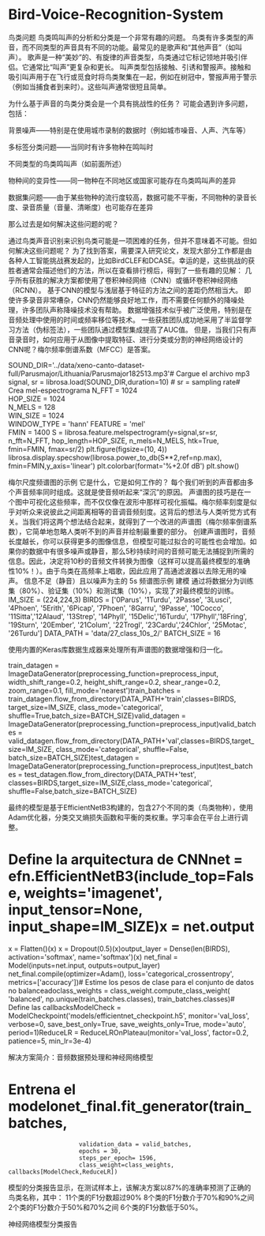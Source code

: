 # Bird-Voice-Recognition-System
鸟类问题
鸟类鸣叫声的分析和分类是一个非常有趣的问题。
鸟类有许多类型的声音，而不同类型的声音具有不同的功能。最常见的是歌声和“其他声音”（如叫声）。
歌声是一种“美妙”的、有旋律的声音类型，鸟类通过它标记领地并吸引伴侣。它通常比“叫声”更复杂和更长。
叫声类型包括接触、引诱和警报声。接触和吸引叫声用于在飞行或觅食时将鸟类聚集在一起，例如在树冠中，警报声用于警示（例如当捕食者到来时）。这些叫声通常很短且简单。

为什么基于声音的鸟类分类会是一个具有挑战性的任务？
可能会遇到许多问题，包括：

背景噪声——特别是在使用城市录制的数据时（例如城市噪音、人声、汽车等） 

多标签分类问题——当同时有许多物种在鸣叫时

 不同类型的鸟类鸣叫声（如前面所述） 

物种间的变异性——同一物种在不同地区或国家可能存在鸟类鸣叫声的差异 

数据集问题——由于某些物种的流行度较高，数据可能不平衡，不同物种的录音长度、录音质量（音量、清晰度）也可能存在差异

那么过去是如何解决这些问题的呢？

通过鸟类声音识别来识别鸟类可能是一项困难的任务，但并不意味着不可能。但如何解决这些问题呢？
为了找到答案，需要深入研究论文，发现大部分工作都是由各种人工智能挑战赛发起的，比如BirdCLEF和DCASE。幸运的是，这些挑战的获胜者通常会描述他们的方法，所以在查看排行榜后，得到了一些有趣的见解：
几乎所有获胜的解决方案都使用了卷积神经网络（CNN）或循环卷积神经网络（RCNN）。 基于CNN的模型与浅层基于特征的方法之间的差距仍然相当大。 即使许多录音非常嘈杂，CNN仍然能够良好地工作，而不需要任何额外的降噪处理，许多团队声称降噪技术没有帮助。 数据增强技术似乎被广泛使用，特别是在音频处理中使用的时间或频率移位等技术。 一些获胜团队成功地采用了半监督学习方法（伪标签法），一些团队通过模型集成提高了AUC值。
但是，当我们只有声音录音时，如何应用于从图像中提取特征、进行分类或分割的神经网络设计的CNN呢？梅尔频率倒谱系数（MFCC）是答案。

SOUND_DIR='../data/xeno-canto-dataset-full/Parusmajor/Lithuania/Parusmajor182513.mp3'# Cargue el archivo mp3
signal, sr = librosa.load(SOUND_DIR,duration=10) # sr = sampling rate# Crea mel-espectrograma
N_FFT = 1024         
HOP_SIZE = 1024       
N_MELS = 128            
WIN_SIZE = 1024      
WINDOW_TYPE = 'hann' 
FEATURE = 'mel'      
FMIN = 1400 S = librosa.feature.melspectrogram(y=signal,sr=sr,
                                    n_fft=N_FFT,
                                    hop_length=HOP_SIZE, 
                                    n_mels=N_MELS, 
                                    htk=True, 
                                    fmin=FMIN, 
                                    fmax=sr/2) plt.figure(figsize=(10, 4))
librosa.display.specshow(librosa.power_to_db(S**2,ref=np.max), fmin=FMIN,y_axis='linear')
plt.colorbar(format='%+2.0f dB')
plt.show()
 
梅尔尺度频谱图的示例
它是什么，它是如何工作的？
每个我们听到的声音都由多个声音频率同时组成。这就是使音频听起来“深沉”的原因。
声谱图的技巧是在一个图中可视化这些频率，而不仅仅像在波形中那样可视化振幅。梅尔频率刻度是似乎对听众来说彼此之间距离相等的音调音频刻度。这背后的想法与人类听觉方式有关。当我们将这两个想法结合起来，就得到了一个改进的声谱图（梅尔频率倒谱系数），它简单地忽略人类听不到的声音并绘制最重要的部分。
创建声谱图时，音频长度越长，你可以获得更多的图像信息，但模型可能过拟合的可能性也会增加。如果你的数据中有很多噪声或静音，那么5秒持续时间的音频可能无法捕捉到所需的信息。因此，决定将10秒的音频文件转换为图像（这样可以提高最终模型的准确性10%！）。由于鸟类在高频率上唱歌，因此应用了高通滤波器以去除无用的噪声。 
信息不足（静音）且以噪声为主的 5s 频谱图示例
建模
通过将数据分为训练集（80%）、验证集（10%）和测试集（10%），实现了对最终模型的训练。
IM_SIZE = (224,224,3) 
BIRDS = ['0Parus', '1Turdu', '2Passe', '3Lusci', '4Phoen', '5Erith',
'6Picap', '7Phoen', '8Garru', '9Passe', '10Cocco', '11Sitta','12Alaud', '13Strep', '14Phyll', '15Delic','16Turdu', '17Phyll','18Fring', '19Sturn', '20Ember', '21Colum', '22Trogl', '23Cardu','24Chlor', '25Motac', '26Turdu']
DATA_PATH = 'data/27_class_10s_2/'
BATCH_SIZE = 16

使用内置的Keras库数据生成器来处理所有声谱图的数据增强和归一化。

train_datagen = ImageDataGenerator(preprocessing_function=preprocess_input,  
                                   width_shift_range=0.2,
                                   height_shift_range=0.2,
                                   shear_range=0.2,
                                   zoom_range=0.1,
                                   fill_mode='nearest')train_batches = train_datagen.flow_from_directory(DATA_PATH+'train',classes=BIRDS, target_size=IM_SIZE, class_mode='categorical', shuffle=True,batch_size=BATCH_SIZE)valid_datagen = ImageDataGenerator(preprocessing_function=preprocess_input)valid_batches = valid_datagen.flow_from_directory(DATA_PATH+'val',classes=BIRDS,target_size=IM_SIZE, class_mode='categorical', shuffle=False, batch_size=BATCH_SIZE)test_datagen = ImageDataGenerator(preprocessing_function=preprocess_input)test_batches = test_datagen.flow_from_directory(DATA_PATH+'test', classes=BIRDS,target_size=IM_SIZE,class_mode='categorical', shuffle=False,batch_size=BATCH_SIZE)

最终的模型是基于EfficientNetB3构建的，包含27个不同的类（鸟类物种），使用Adam优化器，分类交叉熵损失函数和平衡的类权重。学习率会在平台上进行调整。

# Define la arquitectura de CNNnet = efn.EfficientNetB3(include_top=False,                       weights='imagenet', input_tensor=None,                        input_shape=IM_SIZE)x = net.output 
x = Flatten()(x) 
x = Dropout(0.5)(x)output_layer = Dense(len(BIRDS), activation='softmax', name='softmax')(x) 
net_final = Model(inputs=net.input, outputs=output_layer)      net_final.compile(optimizer=Adam(),                  loss='categorical_crossentropy', metrics=['accuracy'])# Estime los pesos de clase para el conjunto de datos no balanceadoclass_weights = class_weight.compute_class_weight(                'balanced',                 np.unique(train_batches.classes),                  train_batches.classes)# Define las callbacksModelCheck = ModelCheckpoint('models/efficientnet_checkpoint.h5', monitor='val_loss', verbose=0,                               save_best_only=True, save_weights_only=True, mode='auto', period=1)ReduceLR = ReduceLROnPlateau(monitor='val_loss', factor=0.2,                               patience=5, min_lr=3e-4)
 
解决方案简介：音频数据预处理和神经网络模型
# Entrena el modelonet_final.fit_generator(train_batches,
                        validation_data = valid_batches,
                        epochs = 30,
                        steps_per_epoch= 1596,
                        class_weight=class_weights, callbacks[ModelCheck,ReduceLR])
模型的分类报告显示，在测试样本上，该解决方案以87%的准确率预测了正确的鸟类名称，其中：
11个类的F1分数超过90% 
8个类的F1分数介于70%和90%之间 
2个类的F1分数介于50%和70%之间 
6个类的F1分数低于50%。
 
神经网络模型分类报告

